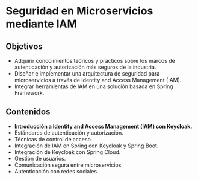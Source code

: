 # Seguridad en Microservicios mediante IAM

## Objetivos

- Adquirir conocimientos teóricos y prácticos sobre los marcos de autenticación y autorización más seguros de la industria.
- Diseñar e implementar una arquitectura de seguridad para microservicios a través de Identity and Access Management (IAM).
- Integrar herramientas de IAM en una solución basada en Spring Framework.

## Contenidos

- **Introducción a Identity and Access Management (IAM) con Keycloak.**
- Estándares de autenticación y autorización.
- Técnicas de control de acceso.
- Integración de IAM en Spring con Keycloak y Spring Boot.
- Integración de Keycloak con Spring Cloud.
- Gestión de usuarios.
- Comunicación segura entre microservicios.
- Autenticación con redes sociales.
